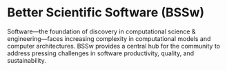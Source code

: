 # Better Scientific Software (BSSw)

Software—the foundation of discovery in computational science & engineering—faces increasing complexity in computational models and computer architectures. BSSw provides a central hub for the community to address pressing challenges in software productivity, quality, and sustainability.



<!---
Slide1 L: blog_posts/argonne-training-program-on-extreme-scale-computing-atpesc-2021
Slide1 R: images/raw/master/Blog_0121_ATPESC.jpg
Slide2 L: blog_posts/better-scientific-software-2020-highlights
Slide2 R: images/raw/master/Blog_0121_Montage.png
Slide3 L: items/making-software-what-really-works-and-why-we-believe-it
Slide3 R: items/an-introduction-to-open-source-guides
Slide4 L: events/software-sustainability-institute-fellowship-programme-2021
Slide4 R: events/webinar-good-practices-for-research-software-documentation
Slide5 R: items/the-collaborations-workshop-2021-cw21
Slide5 L: items/coded-bias-a-film-highlighting-issues-of-bias-in-ai-software
--->

<!---
Caution: Blank line after first comment mark (or before last comment mark) causes build failure.
LCM: Saving for use again later
Slide3 L: blog_posts/performance-portability-and-the-exascale-computing-project
Slide3 R: images/raw/master/Blog_1220_PerfPorta.png
Slide5 L: items/tips-for-producing-online-panel-discussions
Slide5 R: images/raw/master/Resource_1120_RemotePanel.png

--->

<!---
[Site Overview](SiteOverview.md)

[Communities Overview](CommunitiesOverview.md)

[Intro to CSE](IntroToCse.md)

[Intro to HPC](IntroToHpc.md)

--->
